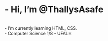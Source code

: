 <h1> - Hi, I’m @ThallysAsafe </h1>
<br>
- I’m currently learning HTML, CSS. 
  <br>
- Computer Science 1/8 - UFAL⚛️


<!---
ThallysAsafe/ThallysAsafe is a ✨ special ✨ repository because its `README.md` (this file) appears on your GitHub profile.
You can click the Preview link to take a look at your changes.
--->
